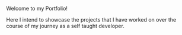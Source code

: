 Welcome to my Portfolio!

Here I intend to showcase the projects that I have worked on over the course of my journey as a self taught developer. 
